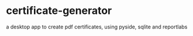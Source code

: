 certificate-generator
=====================

a desktop app to create pdf certificates, using pyside, sqlite and reportlabs
